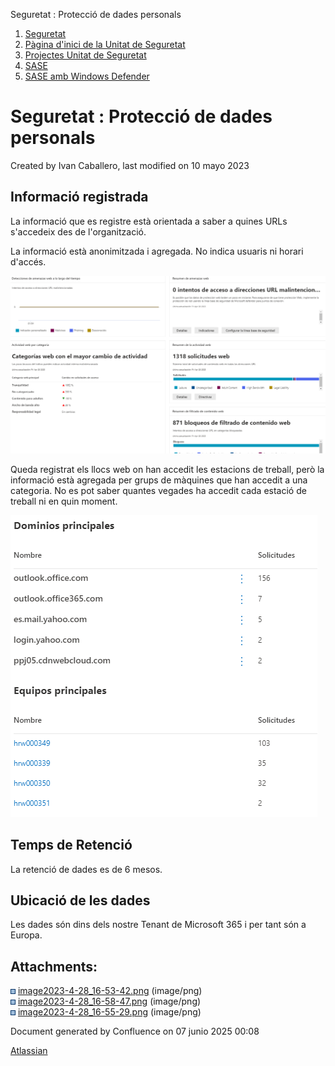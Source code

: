 Seguretat : Protecció de dades personals  

1.  [Seguretat](index.md)
2.  [Pàgina d'inici de la Unitat de Seguretat](15368362.md)
3.  [Projectes Unitat de Seguretat](Projectes-Unitat-de-Seguretat_41517821.md)
4.  [SASE](SASE_81856152.md)
5.  [SASE amb Windows Defender](SASE-amb-Windows-Defender_81856154.md)

Seguretat : Protecció de dades personals
========================================

Created by Ivan Caballero, last modified on 10 mayo 2023

Informació registrada
---------------------

La informació que es registre està orientada a saber a quines URLs s'accedeix des de l'organització.

La informació està anonimitzada i agregada. No indica usuaris ni horari d'accés.

  

![](attachments/81856253/81856254.png)

  

Queda registrat els llocs web on han accedit les estacions de treball, però la informació està agregada per grups de màquines que han accedit a una categoria. No es pot saber quantes vegades ha accedit cada estació de treball ni en quin moment.

![](attachments/81856253/81856255.png)

  

Temps de Retenció
-----------------

La retenció de dades es de 6 mesos.

Ubicació de les dades
---------------------

Les dades són dins dels nostre Tenant de Microsoft 365 i per tant són a Europa.

  

Attachments:
------------

![](images/icons/bullet_blue.gif) [image2023-4-28\_16-53-42.png](attachments/81856253/81856254.png) (image/png)  
![](images/icons/bullet_blue.gif) [image2023-4-28\_16-58-47.png](attachments/81856253/81856255.png) (image/png)  
![](images/icons/bullet_blue.gif) [image2023-4-28\_16-55-29.png](attachments/81856253/81856256.png) (image/png)  

Document generated by Confluence on 07 junio 2025 00:08

[Atlassian](http://www.atlassian.com/)